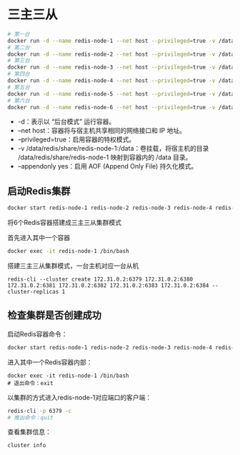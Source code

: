 # 三主三从

```sh
# 第一台
docker run -d --name redis-node-1 --net host --privileged=true -v /data/redis/share/redis-node-1:/data redis:7 --cluster-enabled yes --appendonly yes --port 6379
# 第二台
docker run -d --name redis-node-2 --net host --privileged=true -v /data/redis/share/redis-node-2:/data redis:7 --cluster-enabled yes --appendonly yes --port 6380
# 第三台
docker run -d --name redis-node-3 --net host --privileged=true -v /data/redis/share/redis-node-3:/data redis:7 --cluster-enabled yes --appendonly yes --port 6381
# 第四台
docker run -d --name redis-node-4 --net host --privileged=true -v /data/redis/share/redis-node-4:/data redis:7 --cluster-enabled yes --appendonly yes --port 6382
# 第五台
docker run -d --name redis-node-5 --net host --privileged=true -v /data/redis/share/redis-node-5:/data redis:7 --cluster-enabled yes --appendonly yes --port 6383
# 第六台
docker run -d --name redis-node-6 --net host --privileged=true -v /data/redis/share/redis-node-6:/data redis:7 --cluster-enabled yes --appendonly yes --port 6384

```

+ -d：表示以 “后台模式” 运行容器。
+ –net host：容器将与宿主机共享相同的网络接口和 IP 地址。
+ –privileged=true：启用容器的特权模式。
+ -v /data/redis/share/redis-node-1:/data：卷挂载，将宿主机的目录 /data/redis/share/redis-node-1 映射到容器内的 /data 目录。
+ –appendonly yes：启用 AOF (Append Only File) 持久化模式。

## 启动Redis集群

```sh
docker start redis-node-1 redis-node-2 redis-node-3 redis-node-4 redis-node-5 redis-node-6
```

将6个Redis容器搭建成三主三从集群模式

首先进入其中一个容器

```sh
docker exec -it redis-node-1 /bin/bash
```

搭建三主三从集群模式，一台主机对应一台从机

```shell
redis-cli --cluster create 172.31.0.2:6379 172.31.0.2:6380 172.31.0.2:6381 172.31.0.2:6382 172.31.0.2:6383 172.31.0.2:6384 --cluster-replicas 1
```

## 检查集群是否创建成功

启动Redis容器命令：

```sh
docker start redis-node-1 redis-node-2 redis-node-3 redis-node-4 redis-node-5 redis-node-6
```

进入其中一个Redis容器内部：

```shell
docker exec -it redis-node-1 /bin/bash
# 退出命令：exit
```

以集群的方式进入redis-node-1对应端口的客户端：

```sh
redis-cli -p 6379 -c
# 推出命令：quit
```

查看集群信息：

```bash
cluster info
```